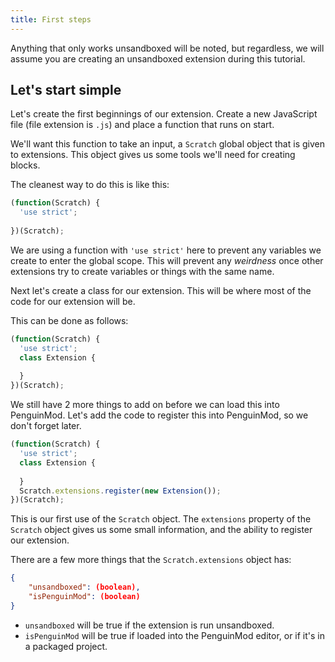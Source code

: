 ```yaml
---
title: First steps
---
```


Anything that only works unsandboxed will be noted, but regardless, we will assume you are creating an unsandboxed extension during this tutorial.

## Let's start simple
Let's create the first beginnings of our extension.
Create a new JavaScript file (file extension is `.js`) and place a function that runs on start.

We'll want this function to take an input, a `Scratch` global object that is given to extensions.
This object gives us some tools we'll need for creating blocks.

The cleanest way to do this is like this:

```js
(function(Scratch) {
  'use strict';
  
})(Scratch);
```

We are using a function with `'use strict'` here to prevent any variables we create to enter the global scope.
This will prevent any *weirdness* once other extensions try to create variables or things with the same name.

Next let's create a class for our extension. This will be where most of the code for our extension will be.

This can be done as follows:

```js
(function(Scratch) {
  'use strict';
  class Extension {
  
  }
})(Scratch);
```

We still have 2 more things to add on before we can load this into PenguinMod.
Let's add the code to register this into PenguinMod, so we don't forget later.

```js
(function(Scratch) {
  'use strict';
  class Extension {
  
  }
  Scratch.extensions.register(new Extension());
})(Scratch);
```

This is our first use of the `Scratch` object.
The `extensions` property of the `Scratch` object gives us some small information, and the ability to register our extension.

There are a few more things that the `Scratch.extensions` object has:
```json
{
    "unsandboxed": (boolean),
    "isPenguinMod": (boolean)
}
```

- `unsandboxed` will be true if the extension is run unsandboxed.
- `isPenguinMod` will be true if loaded into the PenguinMod editor, or if it's in a packaged project.